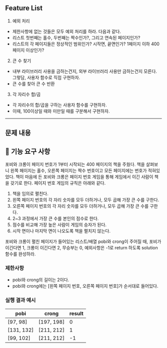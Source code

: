 ## Feature List
1. 예외 처리 
  + 제한사항에 없는 것들은 모두 예외 처리를 하라. 다음과 같다.
  + 리스트 첫번째는 홀수, 두번째는 짝수인가?, 그리고 연속된 페이지인가?
  + 리스트의 각 페이지들은 정상적인 범위인가? 시작면, 끝면인가? 1페이지 이하 400페이지 이상인가?
  
2. 큰 수 찾기
  + 내부 라이브러리 사용을 금하는건지, 외부 라이브러리 사용만 금하는건지 모른다. 그렇담, 사용자 함수로 직접 구현하자.
  + 큰 수를 찾아 큰 수 반환
  
3. 각 자리수 합/곱
  + 각 자리수의 합/곱을 구하는 사용자 함수를 구현하자.
  + 이때, 100이상일 때와 미만일 때를 구분해서 구현하자.

----
## 문제 내용

## 🚀 기능 요구 사항

포비와 크롱이 페이지 번호가 1부터 시작되는 400 페이지의 책을 주웠다. 책을 살펴보니 왼쪽 페이지는 홀수, 오른쪽 페이지는 짝수 번호이고 모든 페이지에는 번호가 적혀있었다. 책이 마음에 든 포비와 크롱은 페이지 번호 게임을 통해 게임에서 이긴 사람이 책을 갖기로 한다. 페이지 번호 게임의 규칙은 아래와 같다.

1. 책을 임의로 펼친다.
2. 왼쪽 페이지 번호의 각 자리 숫자를 모두 더하거나, 모두 곱해 가장 큰 수를 구한다.
3. 오른쪽 페이지 번호의 각 자리 숫자를 모두 더하거나, 모두 곱해 가장 큰 수를 구한다.
4. 2~3 과정에서 가장 큰 수를 본인의 점수로 한다.
5. 점수를 비교해 가장 높은 사람이 게임의 승자가 된다.
6. 시작 면이나 마지막 면이 나오도록 책을 펼치지 않는다.

포비와 크롱이 펼친 페이지가 들어있는 리스트/배열 pobi와 crong이 주어질 때, 포비가 이긴다면 1, 크롱이 이긴다면 2, 무승부는 0, 예외사항은 -1로 return 하도록 solution 함수를 완성하라.

### 제한사항

- pobi와 crong의 길이는 2이다.
- pobi와 crong에는 [왼쪽 페이지 번호, 오른쪽 페이지 번호]가 순서대로 들어있다.

### 실행 결과 예시

| pobi | crong | result |
| --- | --- | --- |
| [97, 98] | [197, 198] | 0 |
| [131, 132] | [211, 212] | 1 |
| [99, 102] | [211, 212] | -1 |
